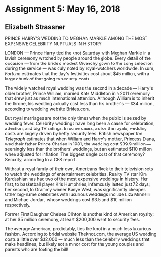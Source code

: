# Assignment 5: May 16, 2018
## Elizabeth Strassner

PRINCE HARRY'S WEDDING TO MEGHAN MARKLE AMONG THE MOST EXPENSIVE CELEBRITY NUPTUALS IN HISTORY

LONDON — Prince Harry tied the knot Saturday with Meghan Markle in a lavish ceremony watched by people around the globe. Every detail of the occasion — from the bride's modest Givenchy gown to the song selection during the service — was duly noted by royal-watchers worldwide. In sum, *Fortune* estimates that the day's festivities cost about $45 million, with a large chunk of that going to security costs. 

The widely watched royal wedding was the second in a decade — Harry's older brother, Prince William, married Kate Middleton in a 2011 ceremony that drew just as much international attention. Although William is to inherit the throne, his wedding actually cost less than his brother's — $34 million, according to wedding website Brides.com. 



But royal marriages are not the only times when the public is seized by wedding fever. Celebrity weddings have long been a cause for celebration, attention, and big TV ratings. In some cases, as for the royals, wedding costs are largely driven by hefty security fees. British newspaper *the Telegraph* estimates that when William and Harry's mother, Princess Diana, wed their father Prince Charles in 1981, the wedding cost $39.9 million — seemingly less than the brothers' weddings, but an estimated $110 million when adjusted for inflation. The biggest single cost of that ceremony? Security, according to a CBS report.

Without a royal family of their own, Americans flock to their television sets to watch the weddings of entertainment celebrities. Reality TV star Kim Kardashian has had two of the most expensive weddings in history. Her first, to basketball player Kris Humphries, infamously lasted just 72 days; her second, to Grammy winner Kanye West, was significantly cheaper. Other big-name celebrities with luxurious weddings include Liza Minnelli and Michael Jordan, whose weddings cost $3.5 and $10 million, respectively.

Former First Daughter Chelsea Clinton is another kind of American royalty; at her $5 million ceremony, at least $200,000 went to security fees.

The average American, predictably, ties the knot in a much less luxurious fashion. According to bridal website TheKnot.com, the average US wedding costs a little over $32,000 — much less than the celebrity weddings that make headlines, but likely not a minor cost for the young couples and parents who are footing the bill!
